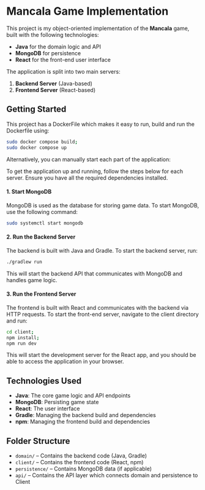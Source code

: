 # Mancala Game Implementation

This project is my object-oriented implementation of the **Mancala** game, built with the following technologies:

- **Java** for the domain logic and API
- **MongoDB** for persistence
- **React** for the front-end user interface

The application is split into two main servers:
1. **Backend Server** (Java-based)
2. **Frontend Server** (React-based)

## Getting Started

This project has a DockerFile which makes it easy to run, build and run the Dockerfile using:
```bash
sudo docker compose build;
sudo docker compose up
```

Alternatively, you can manually start each part of the application:

To get the application up and running, follow the steps below for each server. Ensure you have all the required dependencies installed.

#### 1. **Start MongoDB**

MongoDB is used as the database for storing game data. To start MongoDB, use the following command:

```bash
sudo systemctl start mongodb
```
#### 2. **Run the Backend Server**
The backend is built with Java and Gradle. To start the backend server, run:
```bash
./gradlew run
```
This will start the backend API that communicates with MongoDB and handles game logic.

#### 3. **Run the Frontend Server**
The frontend is built with React and communicates with the backend via HTTP requests. To start the front-end server, navigate to the client directory and run:
```bash
cd client;
npm install;
npm run dev
```
This will start the development server for the React app, and you should be able to access the application in your browser.

## Technologies Used

- **Java**: The core game logic and API endpoints
- **MongoDB**: Persisting game state
- **React**: The user interface
- **Gradle**: Managing the backend build and dependencies
- **npm**: Managing the frontend build and dependencies

## Folder Structure

- `domain/` – Contains the backend code (Java, Gradle)
- `client/` – Contains the frontend code (React, npm)
- `persistence/` – Contains MongoDB data (if applicable)
- `api/` – Contains the API layer which connects domain and persistence to Client

